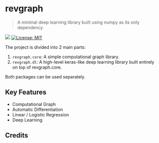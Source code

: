 # revgraph

> A minimal deep learning library built using numpy as its only dependency.

![](https://travis-ci.org/shhoalex/revgraph.svg?branch=master)
[![License: MIT](https://img.shields.io/badge/License-MIT-yellow.svg)](https://opensource.org/licenses/MIT)

The project is divided into 2 main parts:

1. `revgraph.core`: A simple computational graph library.
2. `revgraph.dl`: A high-level keras-like deep learning library built entirely on top of revgraph.core.

Both packages can be used separately.

## Key Features
* Computational Graph
* Automatic Differentiation
* Linear / Logistic Regression
* Deep Learning

## Credits
